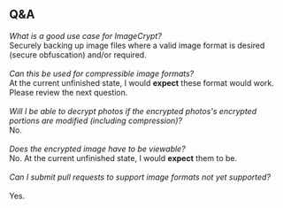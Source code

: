 ## Q&A
*What is a good use case for ImageCrypt?*\
Securely backing up image files where a valid image format is desired (secure obfuscation) and/or required.
\
\
*Can this be used for compressible image formats?*\
At the current unfinished state, I would **expect** these format would work.\
Please review the next question.\
\
*Will I be able to decrypt photos if the encrypted photos's encrypted portions are modified (including compression)?*\
No.\
\
*Does the encrypted image have to be viewable?*\
No. At the current unfinished state, I would **expect** them to be.\
\
*Can I submit pull requests to support image formats not yet supported?*\
\
Yes.
